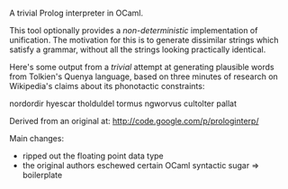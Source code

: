 
A trivial Prolog interpreter in OCaml.

This tool optionally provides a *non-deterministic* implementation of
unification. The motivation for this is to generate dissimilar strings 
which satisfy a grammar, without all the strings looking practically
identical.

Here's some output from a *trivial* attempt at generating plausible
words from Tolkien's Quenya language, based on three minutes of
research on Wikipedia's claims about its phonotactic constraints:

nordordir
hyescar
tholduldel
tormus
ngworvus
cultolter
pallat


Derived from an original at: http://code.google.com/p/prologinterp/

Main changes:
  - ripped out the floating point data type
  - the original authors eschewed certain OCaml syntactic sugar => boilerplate
